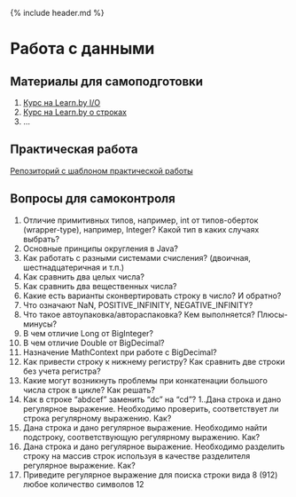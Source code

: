 {% include header.md %}

Работа с данными
====================

Материалы для самоподготовки
---------------------
1. [Курс на Learn.by I/O](https://learn.by/courses/course-v1:EPAM+JIO+ext1/about)
1. [Курс на Learn.by о строках](https://learn.by/courses/course-v1:EPAM+JF+ext1/about)
1. ...

Практическая работа
---------------------
[Репозиторий с шаблоном практической работы](https://github.com/JAVA-ONLINE-EDUCATION-COURSE/java-data-handling-template)

Вопросы для самоконтроля
---------------------
1. Отличие примитивных типов, например, int от типов-оберток (wrapper-type), например, Integer? Какой тип в каких 
случаях выбрать?
1. Основные принципы округления в Java?
1. Как работать с разными системами счисления? (двоичная, шестнадцатеричная и т.п.)
1. Как сравнить два целых числа?
1. Как сравнить два вещественных числа?
1. Какие есть варианты сконвертировать строку в число? И обратно?
1. Что означают NaN, POSITIVE_INFINITY, NEGATIVE_INFINITY?
1. Что такое автоупаковка/автораспаковка? Кем выполняется? Плюсы-минусы?
1. В чем отличие Long от BigInteger?
1. В чем отличие Double от BigDecimal?
1. Назначение MathContext при работе с BigDecimal?
1. Как привести строку к нижнему регистру? Как сравнить две строки без учета регистра?
1. Какие могут возникнуть проблемы при конкатенации большого числа строк в цикле? Как решать?
1. Как в строке “abdсef” заменить “dс” на “cd”?
1..Дана строка и дано регулярное выражение. Необходимо проверить, соответствует ли строка регулярному выражению. Как?
1. Дана строка и дано регулярное выражение. Необходимо найти подстроку, соответствующую регулярному выражению. Как?
1. Дана строка и дано регулярное выражение. Необходимо разделить строку на массив строк используя в качестве 
разделителя регулярное выражение. Как?
1. Приведите регулярное выражение для поиска строки вида 8 (912) любое количество символов 12